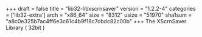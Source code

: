 +++
draft = false
title = "lib32-libxscrnsaver"
version = "1.2.2-4"
categories = ['lib32-extra']
arch = "x86_64"
size = "8312"
usize = "51970"
sha1sum = "a8c0e325b7ac4ff6e3c61c4b9f18c7cbdc82c00b"
+++
The XScrnSaver Library ( 32bit )